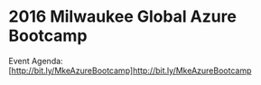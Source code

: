 # 2016 Milwaukee Global Azure Bootcamp

Event Agenda: [http://bit.ly/MkeAzureBootcamp]http://bit.ly/MkeAzureBootcamp